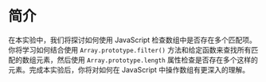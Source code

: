 # 简介

在本实验中，我们将探讨如何使用 JavaScript 检查数组中是否存在多个匹配项。你将学习如何结合使用 `Array.prototype.filter()` 方法和给定函数来查找所有匹配的数组元素，然后使用 `Array.prototype.length` 属性检查是否存在多个这样的元素。完成本实验后，你将对如何在 JavaScript 中操作数组有更深入的理解。

